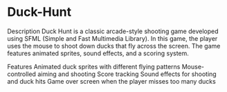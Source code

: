 # Duck-Hunt
Description
Duck Hunt is a classic arcade-style shooting game developed using SFML (Simple and Fast Multimedia Library). In this game, the player uses the mouse to shoot down ducks that fly across the screen. The game features animated sprites, sound effects, and a scoring system.

Features
Animated duck sprites with different flying patterns
Mouse-controlled aiming and shooting
Score tracking
Sound effects for shooting and duck hits
Game over screen when the player misses too many ducks
